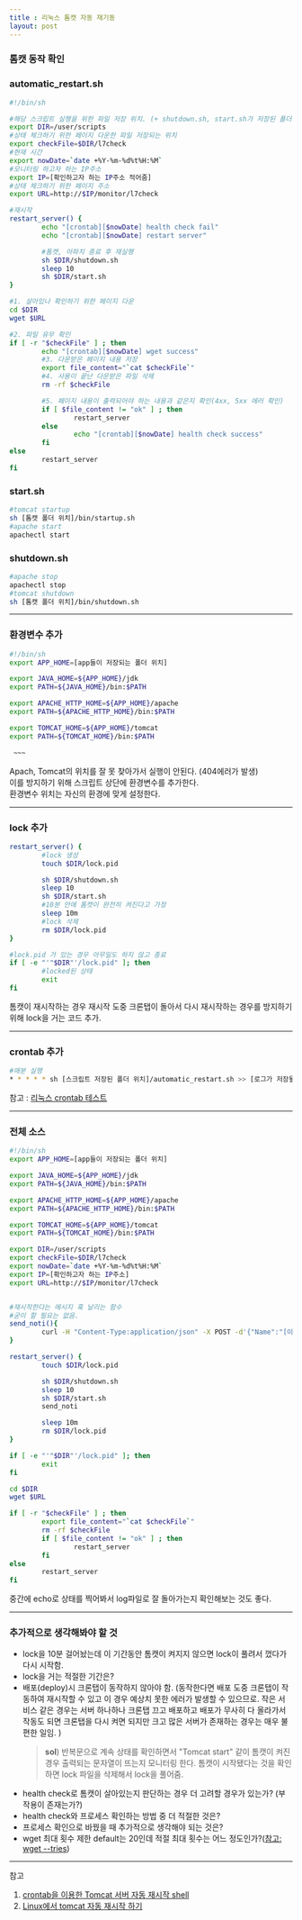```yaml
---
title : 리눅스 톰캣 자동 재기동
layout: post
---
```


### 톰캣 동작 확인

### automatic_restart.sh
```sh
#!/bin/sh

#해당 스크립트 실행을 위한 파일 저장 위치. (+ shutdown.sh, start.sh가 저장된 폴더 위치.) 
export DIR=/user/scripts
#상태 체크하기 위한 페이지 다운한 파일 저장되는 위치
export checkFile=$DIR/l7check
#현재 시간
export nowDate=`date +%Y-%m-%d%t%H:%M`
#모니터링 하고자 하는 IP주소
export IP=[확인하고자 하는 IP주소 적어줌]
#상태 체크하기 위한 페이지 주소
export URL=http://$IP/monitor/l7check

#재시작
restart_server() {
        echo "[crontab][$nowDate] health check fail"
        echo "[crontab][$nowDate] restart server"

        #톰캣, 아파치 종료 후 재실행
        sh $DIR/shutdown.sh
        sleep 10
        sh $DIR/start.sh
}

#1. 살아있나 확인하기 위한 페이지 다운
cd $DIR
wget $URL

#2. 파일 유무 확인
if [ -r "$checkFile" ] ; then
        echo "[crontab][$nowDate] wget success"
        #3. 다운받은 페이지 내용 저장
        export file_content="`cat $checkFile`"
        #4. 사용이 끝난 다운받은 파일 삭제
        rm -rf $checkFile

        #5. 페이지 내용이 출력되어야 하는 내용과 같은지 확인(4xx, 5xx 에러 확인)
        if [ $file_content != "ok" ] ; then
                restart_server
        else
                echo "[crontab][$nowDate] health check success"
        fi
else
        restart_server
fi
```

### start.sh
```sh
#tomcat startup
sh [톰캣 폴더 위치]/bin/startup.sh
#apache start
apachectl start
```

### shutdown.sh
```sh
#apache stop
apachectl stop
#tomcat shutdown
sh [톰캣 폴더 위치]/bin/shutdown.sh
```

---

### 환경변수 추가

```sh
#!/bin/sh
export APP_HOME=[app들이 저장되는 폴더 위치]

export JAVA_HOME=${APP_HOME}/jdk
export PATH=${JAVA_HOME}/bin:$PATH

export APACHE_HTTP_HOME=${APP_HOME}/apache
export PATH=${APACHE_HTTP_HOME}/bin:$PATH

export TOMCAT_HOME=${APP_HOME}/tomcat
export PATH=${TOMCAT_HOME}/bin:$PATH

 ~~~

```
Apach, Tomcat의 위치를 잘 못 찾아가서 실행이 안된다. (404에러가 발생)  
이를 방지하기 위해 스크립트 상단에 환경변수를 추가한다.  
환경변수 위치는 자신의 환경에 맞게 설정한다.

---

### lock 추가

```sh
restart_server() {
        #lock 생성
        touch $DIR/lock.pid

        sh $DIR/shutdown.sh
        sleep 10
        sh $DIR/start.sh
        #10분 안에 톰캣이 완전히 켜진다고 가정
        sleep 10m
        #lock 삭제
        rm $DIR/lock.pid
}

#lock.pid 가 있는 경우 아무일도 하지 않고 종료
if [ -e "'"$DIR"'/lock.pid" ]; then
        #locked된 상태
        exit
fi

```

톰캣이 재시작하는 경우 재시작 도중 크론탭이 돌아서 다시 재시작하는 경우를 방지하기 위해 lock을 거는 코드 추가.  

---

### crontab 추가

```sh
#매분 실행 
* * * * * sh [스크립트 저장된 폴더 위치]/automatic_restart.sh >> [로그가 저장될 폴더 위치]/automatic_restart.log 2>&1
```

참고 : [리눅스 crontab 테스트][3]

---

### 전체 소스

```sh
#!/bin/sh
export APP_HOME=[app들이 저장되는 폴더 위치]

export JAVA_HOME=${APP_HOME}/jdk
export PATH=${JAVA_HOME}/bin:$PATH

export APACHE_HTTP_HOME=${APP_HOME}/apache
export PATH=${APACHE_HTTP_HOME}/bin:$PATH

export TOMCAT_HOME=${APP_HOME}/tomcat
export PATH=${TOMCAT_HOME}/bin:$PATH

export DIR=/user/scripts
export checkFile=$DIR/l7check
export nowDate=`date +%Y-%m-%d%t%H:%M`
export IP=[확인하고자 하는 IP주소]
export URL=http://$IP/monitor/l7check


#재시작한다는 메시지 훅 날리는 함수
#굳이 할 필요는 없음. 
send_noti(){
        curl -H "Content-Type:application/json" -X POST -d'{"Name":"[이름]","Image":"[이미지]","text":"[crontab]['"$IP"'] restart server"}' [훅 날리는 주소]   
}

restart_server() {
        touch $DIR/lock.pid

        sh $DIR/shutdown.sh
        sleep 10
        sh $DIR/start.sh
        send_noti

        sleep 10m
        rm $DIR/lock.pid
}

if [ -e "'"$DIR"'/lock.pid" ]; then
        exit
fi

cd $DIR
wget $URL

if [ -r "$checkFile" ] ; then
        export file_content="`cat $checkFile`"
        rm -rf $checkFile
        if [ $file_content != "ok" ] ; then
                restart_server
        fi
else
        restart_server
fi
```

중간에 echo로 상태를 찍어봐서 log파일로 잘 돌아가는지 확인해보는 것도 좋다.

---

### 추가적으로 생각해봐야 할 것  
- lock을 10분 걸어놨는데 이 기간동안 톰캣이 켜지지 않으면 lock이 풀려서 껐다가 다시 시작함.  
- lock을 거는 적절한 기간은?
- 배포(deploy)시 크론탭이 동작하지 않아야 함. (동작한다면 배포 도중 크론탭이 작동하여 재시작할 수 있고 이 경우 예상치 못한 에러가 발생할 수 있으므로. 작은 서비스 같은 경우는 서버 하나하나 크론탭 끄고 배포하고 배포가 무사히 다 올라가서 작동도 되면 크론탭을 다시 켜면 되지만 크고 많은 서버가 존재하는 경우는 매우 불편한 일임. )  
  >**sol**) 반복문으로 계속 상태를 확인하면서 "Tomcat start" 같이 톰캣이 켜진경우 출력되는 문자열이 뜨는지 모니터링 한다. 톰캣이 시작됐다는 것을 확인하면 lock 파일을 삭제해서 lock을 풀어줌.
- health check로 톰캣이 살아있는지 판단하는 경우 더 고려할 경우가 있는가? (부작용이 존재는가?)
- health check와 프로세스 확인하는 방법 중 더 적절한 것은?
- 프로세스 확인으로 바꿨을 때 추가적으로 생각해야 되는 것은?
- wget 최대 횟수 제한 default는 20인데 적절 최대 횟수는 어느 정도인가?([참고: wget --tries][1])

---

참고  
1. [crontab을 이용한 Tomcat 서버 자동 재시작 shell][2]  
2. [Linux에서 tomcat 자동 재시작 하기][4]  

[1]: https://www.gnu.org/software/wget/manual/wget.html
[2]: http://mungchung.com/xe/lecture/5164?PHPSESSID=1ee8a44e02c41a27ae486c747a8c3b94
[3]: http://fpdjsns.github.io/linux-crontab-test
[4]: http://blog.naver.com/PostView.nhn?blogId=eyenein12&logNo=220387166296
